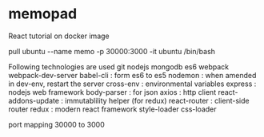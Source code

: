 # memopad
React tutorial on docker image

pull ubuntu
--name memo -p 30000:3000 -it ubuntu /bin/bash

Following technologies are used
git
nodejs
mongodb
es6
webpack webpack-dev-server
babel-cli : form es6 to es5
nodemon : when amended in dev-env, restart the server
cross-env : environmental variables
express : nodejs web framework
body-parser : for json
axios : http client
react-addons-update : immutablility helper (for redux)
react-router : client-side router
redux : modern react framework
style-loader
css-loader

port mapping 30000 to 3000
